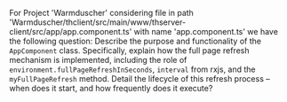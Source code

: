 For Project 'Warmduscher' considering file in path 'Warmduscher/thclient/src/main/www/thserver-client/src/app/app.component.ts' with name 'app.component.ts' we have the following question: 
Describe the purpose and functionality of the `AppComponent` class. Specifically, explain how the full page refresh mechanism is implemented, including the role of `environment.fullPageRefreshInSeconds`, `interval` from rxjs, and the `myFullPageRefresh` method. Detail the lifecycle of this refresh process – when does it start, and how frequently does it execute?